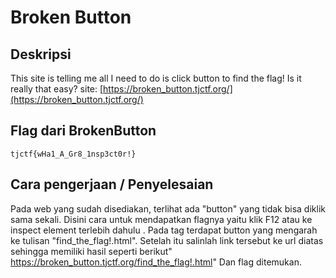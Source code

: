 # Broken Button 
## Deskripsi

This site is telling me all I need to do is click button to find the flag! Is it really that easy?
site: [https://broken_button.tjctf.org/](https://broken_button.tjctf.org/)

## Flag dari BrokenButton

```
tjctf{wHa1_A_Gr8_1nsp3ct0r!}
```

## Cara pengerjaan / Penyelesaian

Pada web yang sudah disediakan, terlihat ada "button" yang tidak bisa diklik sama sekali. Disini cara untuk mendapatkan flagnya yaitu klik F12 atau ke inspect element terlebih dahulu . Pada <body> tag terdapat button yang mengarah ke tulisan "find_the_flag!.html". Setelah itu salinlah link tersebut ke url diatas sehingga memiliki hasil seperti berikut"
https://broken_button.tjctf.org/find_the_flag!.html" Dan flag ditemukan.